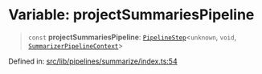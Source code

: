 # Variable: projectSummariesPipeline

> `const` **projectSummariesPipeline**: [`PipelineStep`](../../types/type-aliases/PipelineStep.md)\<`unknown`, `void`, [`SummarizerPipelineContext`](../context/interfaces/SummarizerPipelineContext.md)\>

Defined in: [src/lib/pipelines/summarize/index.ts:54](https://github.com/elizaOS/elizaos.github.io/blob/4810f50019028b92f4f2a0ac31323fd787c7f288/src/lib/pipelines/summarize/index.ts#L54)
